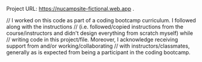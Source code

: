 <body> 

Project URL: https://nucampsite-fictional.web.app .

// I worked on this code as part of a coding bootcamp curriculum. I followed along with the instructions 
// (i.e. followed/copied instructions from the course/instructors and didn't design everything from scratch myself) while
//  writing code in this project/file. Moreover, I  acknowledge receiving support from and/or working/collaborating
//   with instructors/classmates, generally as is expected from being a participant in the coding bootcamp.

</body>
